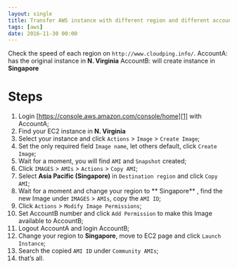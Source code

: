 ```yaml
---
layout: single
title: Transfer AWS instance with different region and different account
tags: [aws]
date: 2016-11-30 00:00
---
```

Check the speed of each region on `http://www.cloudping.info/`.
AccountA: has the original instance in **N. Virginia**
AccountB: will create instance in **Singapore**

# Steps
1. Login [https://console.aws.amazon.com/console/home][1] with AccountA;
2. Find your EC2 instance in **N. Virginia**
3. Select your instance and click `Actions` \> `Image` \> `Create Image`;
4. Set the only required field `Image name`, let others default, click `Create Image`;
5. Wait for a moment, you will find `AMI` and `Snapshot` created;
6. Click `IMAGES` \> `AMIs` \> `Actions` \> `Copy AMI`;
7. Select **Asia Pacific (Singapore)** in `Destination region` and click `Copy AMI`;
8. Wait for a moment and change your region to ** Singapore** , find the new Image under `IMAGES` \> `AMIs`, copy the `AMI ID`;
9. Click `Actions` \> `Modify Image Permissions`;
10. Set AccountB number and click `Add Permission` to make this Image available to AccountB;
11. Logout AccountA and login AccountB;
12. Change your region to **Singapore**,  move to EC2 page and click `Launch Instance`;
13. Search the copied `AMI ID` under `Community AMIs`;
14. that’s all.

[1]:	https://console.aws.amazon.com/console/home